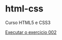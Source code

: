# html-css
 Curso HTML5 e CSS3

<a href="https://tiosam22.github.io/html-css/exercicios/ex002/index.html">Executar o exercicio 002 </a>
